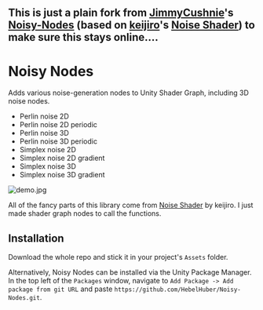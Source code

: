 ## This is just a plain fork from [JimmyCushnie](https://github.com/JimmyCushnie)'s [Noisy-Nodes](https://github.com/JimmyCushnie/Noisy-Nodes) (based on [keijiro](https://github.com/keijiro)'s [Noise Shader](https://github.com/keijiro/NoiseShader)) to make sure this stays online....


# Noisy Nodes
Adds various noise-generation nodes to Unity Shader Graph, including 3D noise nodes.

* Perlin noise 2D
* Perlin noise 2D periodic
* Perlin noise 3D
* Perlin noise 3D periodic
* Simplex noise 2D
* Simplex noise 2D gradient
* Simplex noise 3D
* Simplex noise 3D gradient

![demo.jpg](demo.jpg)

All of the fancy parts of this library come from [Noise Shader](https://github.com/keijiro/NoiseShader) by  keijiro. I just made shader graph nodes to call the functions.

## Installation

Download the whole repo and stick it in your project's `Assets` folder.

Alternatively, Noisy Nodes can be installed via the Unity Package Manager. In the top left of the `Packages` window, navigate to `Add Package -> Add package from git URL` and paste `https://github.com/HebelHuber/Noisy-Nodes.git`.
